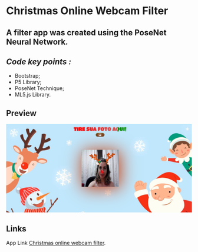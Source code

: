 
# Christmas Online Webcam Filter

## A filter app was created using the PoseNet Neural Network.



## *Code key points :*

* Bootstrap;
* P5 Library;
* PoseNet Technique;
* ML5.js Library.



## Preview

![Preview](/assets/preview.png "This is a sample image.")

## Links

App Link [Christmas online webcam filter](https://analiapcamargo.github.io/filtro_natal/).
